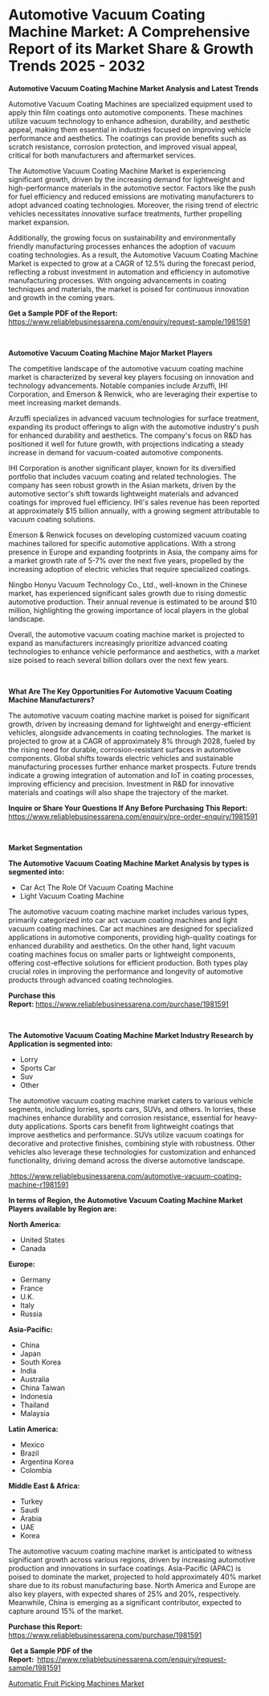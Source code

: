 <p><h1>Automotive Vacuum Coating Machine Market: A Comprehensive Report of its Market Share & Growth Trends 2025 - 2032</h1></p><p><strong>Automotive Vacuum Coating Machine Market Analysis and Latest Trends</strong></p>
<p><p>Automotive Vacuum Coating Machines are specialized equipment used to apply thin film coatings onto automotive components. These machines utilize vacuum technology to enhance adhesion, durability, and aesthetic appeal, making them essential in industries focused on improving vehicle performance and aesthetics. The coatings can provide benefits such as scratch resistance, corrosion protection, and improved visual appeal, critical for both manufacturers and aftermarket services.</p><p>The Automotive Vacuum Coating Machine Market is experiencing significant growth, driven by the increasing demand for lightweight and high-performance materials in the automotive sector. Factors like the push for fuel efficiency and reduced emissions are motivating manufacturers to adopt advanced coating technologies. Moreover, the rising trend of electric vehicles necessitates innovative surface treatments, further propelling market expansion.</p><p>Additionally, the growing focus on sustainability and environmentally friendly manufacturing processes enhances the adoption of vacuum coating technologies. As a result, the Automotive Vacuum Coating Machine Market is expected to grow at a CAGR of 12.5% during the forecast period, reflecting a robust investment in automation and efficiency in automotive manufacturing processes. With ongoing advancements in coating techniques and materials, the market is poised for continuous innovation and growth in the coming years.</p></p>
<p><strong>Get a Sample PDF of the Report:&nbsp;</strong> <a href="https://www.reliablebusinessarena.com/enquiry/request-sample/1981591?utm_campaign=2645&utm_medium=2&utm_source=Github&utm_content=ia&utm_term=02032025&utm_id=automotive-vacuum-coating-machine">https://www.reliablebusinessarena.com/enquiry/request-sample/1981591</a></p>
<p>&nbsp;</p>
<p><strong>Automotive Vacuum Coating Machine Major Market Players</strong></p>
<p><p>The competitive landscape of the automotive vacuum coating machine market is characterized by several key players focusing on innovation and technology advancements. Notable companies include Arzuffi, IHI Corporation, and Emerson & Renwick, who are leveraging their expertise to meet increasing market demands.</p><p>Arzuffi specializes in advanced vacuum technologies for surface treatment, expanding its product offerings to align with the automotive industry's push for enhanced durability and aesthetics. The company's focus on R&D has positioned it well for future growth, with projections indicating a steady increase in demand for vacuum-coated automotive components.</p><p>IHI Corporation is another significant player, known for its diversified portfolio that includes vacuum coating and related technologies. The company has seen robust growth in the Asian markets, driven by the automotive sector's shift towards lightweight materials and advanced coatings for improved fuel efficiency. IHI's sales revenue has been reported at approximately $15 billion annually, with a growing segment attributable to vacuum coating solutions.</p><p>Emerson & Renwick focuses on developing customized vacuum coating machines tailored for specific automotive applications. With a strong presence in Europe and expanding footprints in Asia, the company aims for a market growth rate of 5-7% over the next five years, propelled by the increasing adoption of electric vehicles that require specialized coatings.</p><p>Ningbo Honyu Vacuum Technology Co., Ltd., well-known in the Chinese market, has experienced significant sales growth due to rising domestic automotive production. Their annual revenue is estimated to be around $10 million, highlighting the growing importance of local players in the global landscape.</p><p>Overall, the automotive vacuum coating machine market is projected to expand as manufacturers increasingly prioritize advanced coating technologies to enhance vehicle performance and aesthetics, with a market size poised to reach several billion dollars over the next few years.</p></p>
<p>&nbsp;</p>
<p><strong>What Are The Key Opportunities For Automotive Vacuum Coating Machine Manufacturers?</strong></p>
<p><p>The automotive vacuum coating machine market is poised for significant growth, driven by increasing demand for lightweight and energy-efficient vehicles, alongside advancements in coating technologies. The market is projected to grow at a CAGR of approximately 8% through 2028, fueled by the rising need for durable, corrosion-resistant surfaces in automotive components. Global shifts towards electric vehicles and sustainable manufacturing processes further enhance market prospects. Future trends indicate a growing integration of automation and IoT in coating processes, improving efficiency and precision. Investment in R&D for innovative materials and coatings will also shape the trajectory of the market.</p></p>
<p><strong>Inquire or Share Your Questions If Any Before Purchasing This Report:</strong> <a href="https://www.reliablebusinessarena.com/enquiry/pre-order-enquiry/1981591?utm_campaign=2645&utm_medium=2&utm_source=Github&utm_content=ia&utm_term=02032025&utm_id=automotive-vacuum-coating-machine">https://www.reliablebusinessarena.com/enquiry/pre-order-enquiry/1981591</a></p>
<p>&nbsp;</p>
<p><strong>Market Segmentation</strong></p>
<p><strong>The Automotive Vacuum Coating Machine Market Analysis by types is segmented into:</strong></p>
<p><ul><li>Car Act The Role Of Vacuum Coating Machine</li><li>Light Vacuum Coating Machine</li></ul></p>
<p><p>The automotive vacuum coating machine market includes various types, primarily categorized into car act vacuum coating machines and light vacuum coating machines. Car act machines are designed for specialized applications in automotive components, providing high-quality coatings for enhanced durability and aesthetics. On the other hand, light vacuum coating machines focus on smaller parts or lightweight components, offering cost-effective solutions for efficient production. Both types play crucial roles in improving the performance and longevity of automotive products through advanced coating technologies.</p></p>
<p><strong>Purchase this Report:&nbsp;</strong><a href="https://www.reliablebusinessarena.com/purchase/1981591?utm_campaign=2645&utm_medium=2&utm_source=Github&utm_content=ia&utm_term=02032025&utm_id=automotive-vacuum-coating-machine">https://www.reliablebusinessarena.com/purchase/1981591</a></p>
<p>&nbsp;</p>
<p><strong>The Automotive Vacuum Coating Machine Market Industry Research by Application is segmented into:</strong></p>
<p><ul><li>Lorry</li><li>Sports Car</li><li>Suv</li><li>Other</li></ul></p>
<p><p>The automotive vacuum coating machine market caters to various vehicle segments, including lorries, sports cars, SUVs, and others. In lorries, these machines enhance durability and corrosion resistance, essential for heavy-duty applications. Sports cars benefit from lightweight coatings that improve aesthetics and performance. SUVs utilize vacuum coatings for decorative and protective finishes, combining style with robustness. Other vehicles also leverage these technologies for customization and enhanced functionality, driving demand across the diverse automotive landscape.</p></p>
<p><a href="https://www.reliablebusinessarena.com/automotive-vacuum-coating-machine-r1981591?utm_campaign=2645&utm_medium=2&utm_source=Github&utm_content=ia&utm_term=02032025&utm_id=automotive-vacuum-coating-machine">&nbsp;https://www.reliablebusinessarena.com/automotive-vacuum-coating-machine-r1981591</a></p>
<p><strong>In terms of Region, the Automotive Vacuum Coating Machine Market Players available by Region are:</strong></p>
<p>
    <p> <strong> North America: </strong>
        <ul>
            <li>United States</li>
            <li>Canada</li>
        </ul>
        </p> 
    <p> <strong> Europe: </strong>
        <ul>
            <li>Germany</li>
            <li>France</li>
            <li>U.K.</li>
            <li>Italy</li>
            <li>Russia</li>
        </ul>
        </p> 
    <p> <strong> Asia-Pacific: </strong>
        <ul>
            <li>China</li>
            <li>Japan</li>
            <li>South Korea</li>
            <li>India</li>
            <li>Australia</li>
            <li>China Taiwan</li>
            <li>Indonesia</li>
            <li>Thailand</li>
            <li>Malaysia</li>
        </ul>
        </p> 
    <p> <strong> Latin America: </strong>
        <ul>
            <li>Mexico</li>
            <li>Brazil</li>
            <li>Argentina Korea</li>
            <li>Colombia</li>
        </ul>
        </p> 
    <p> <strong> Middle East & Africa: </strong>
        <ul>
            <li>Turkey</li>
            <li>Saudi</li>
            <li>Arabia</li>
            <li>UAE</li>
            <li>Korea</li>
        </ul>
    </p>
    </p>
<p><p>The automotive vacuum coating machine market is anticipated to witness significant growth across various regions, driven by increasing automotive production and innovations in surface coatings. Asia-Pacific (APAC) is poised to dominate the market, projected to hold approximately 40% market share due to its robust manufacturing base. North America and Europe are also key players, with expected shares of 25% and 20%, respectively. Meanwhile, China is emerging as a significant contributor, expected to capture around 15% of the market.</p></p>
<p><strong>Purchase this Report: </strong><a href="https://www.reliablebusinessarena.com/purchase/1981591?utm_campaign=2645&utm_medium=2&utm_source=Github&utm_content=ia&utm_term=02032025&utm_id=automotive-vacuum-coating-machine">https://www.reliablebusinessarena.com/purchase/1981591</a></p>
<p>&nbsp;<strong>Get a Sample PDF of the Report:&nbsp;&nbsp;</strong><a href="https://www.reliablebusinessarena.com/enquiry/request-sample/1981591?utm_campaign=2645&utm_medium=2&utm_source=Github&utm_content=ia&utm_term=02032025&utm_id=automotive-vacuum-coating-machine">https://www.reliablebusinessarena.com/enquiry/request-sample/1981591</a></p>
<p><strong></strong></p>
<p><p><a href="https://github.com/bholdsfofie/Market-Research-Report-List-1/blob/main/automatic-fruit-picking-machines-market.md?utm_campaign=2645&utm_medium=2&utm_source=Github&utm_content=ia&utm_term=02032025&utm_id=automotive-vacuum-coating-machine">Automatic Fruit Picking Machines Market</a></p></p>